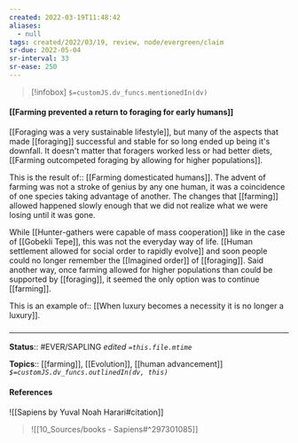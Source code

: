 ```yaml
---
created: 2022-03-19T11:48:42 
aliases:
  - null
tags: created/2022/03/19, review, node/evergreen/claim
sr-due: 2022-05-04
sr-interval: 33
sr-ease: 250
---
```

> [!infobox]
`$=customJS.dv_funcs.mentionedIn(dv)`

#### [[Farming prevented a return to foraging for early humans]] 

[[Foraging was a very sustainable lifestyle]], but
many of the aspects that made [[foraging]] successful and stable for so long ended up being it's downfall.
It doesn't matter that foragers worked less or had better diets,
[[Farming outcompeted foraging by allowing for higher populations]].

This is the
result of:: [[Farming domesticated humans]].
The advent of farming was not a stroke of genius by any one human, it was a coincidence of one species taking advantage of another.
The changes that [[farming]] allowed happened slowly enough that we did not realize what we were losing until it was gone.

While [[Hunter-gathers were capable of mass cooperation]] like in the case of [[Gobekli Tepe]], this was not the everyday way of life. 
[[Human settlement allowed for social order to rapidly evolve]] and soon people could no longer remember the [[Imagined order]] of [[foraging]].
Said another way, once farming allowed for higher populations than could be supported by [[foraging]], it seemed the only option was to continue [[farming]].

This is an
example of:: [[When luxury becomes a necessity it is no longer a luxury]].

### <hr class="footnote"/>

**Status**:: #EVER/SAPLING 
*edited `=this.file.mtime`*

**Topics**:: [[farming]], [[Evolution]], [[human advancement]]
*`$=customJS.dv_funcs.outlinedIn(dv, this)`*

#### References

![[Sapiens by Yuval Noah Harari#citation]]

> ![[10_Sources/books - Sapiens#^297301085]]
